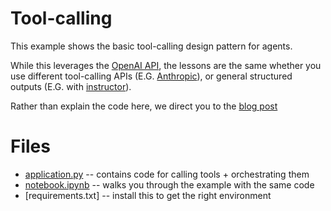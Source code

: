 <!--
     Licensed to the Apache Software Foundation (ASF) under one
     or more contributor license agreements.  See the NOTICE file
     distributed with this work for additional information
     regarding copyright ownership.  The ASF licenses this file
     to you under the Apache License, Version 2.0 (the
     "License"); you may not use this file except in compliance
     with the License.  You may obtain a copy of the License at

       http://www.apache.org/licenses/LICENSE-2.0

     Unless required by applicable law or agreed to in writing,
     software distributed under the License is distributed on an
     "AS IS" BASIS, WITHOUT WARRANTIES OR CONDITIONS OF ANY
     KIND, either express or implied.  See the License for the
     specific language governing permissions and limitations
     under the License.
-->

# Tool-calling

This example shows the basic tool-calling design pattern for agents.

While this leverages the [OpenAI API](https://platform.openai.com/docs/guides/function-calling), the lessons are the same whether you use different tool-calling APIs (E.G. [Anthropic](https://docs.anthropic.com/en/docs/build-with-claude/tool-use)), or general structured outputs (E.G. with [instructor](https://useinstructor.com/)).

Rather than explain the code here, we direct you to the [blog post](https://blog.dagworks.io/p/agentic-design-pattern-1-tool-calling)

# Files

- [application.py](application.py) -- contains code for calling tools + orchestrating them
- [notebook.ipynb](notebook.ipynb) -- walks you through the example with the same code
- [requirements.txt] -- install this to get the right environment
